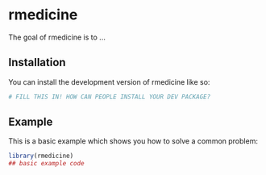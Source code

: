 
# rmedicine

<!-- badges: start -->
<!-- badges: end -->

The goal of rmedicine is to ...

## Installation

You can install the development version of rmedicine like so:

``` r
# FILL THIS IN! HOW CAN PEOPLE INSTALL YOUR DEV PACKAGE?
```

## Example

This is a basic example which shows you how to solve a common problem:

``` r
library(rmedicine)
## basic example code
```

